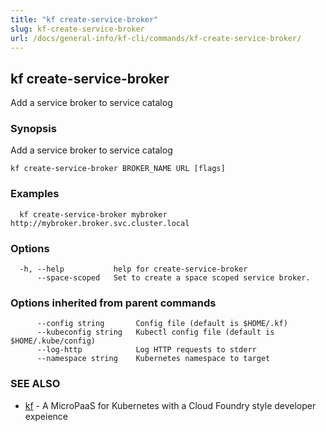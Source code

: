 ```yaml
---
title: "kf create-service-broker"
slug: kf-create-service-broker
url: /docs/general-info/kf-cli/commands/kf-create-service-broker/
---
```

## kf create-service-broker

Add a service broker to service catalog

### Synopsis

Add a service broker to service catalog

```
kf create-service-broker BROKER_NAME URL [flags]
```

### Examples

```
  kf create-service-broker mybroker http://mybroker.broker.svc.cluster.local
```

### Options

```
  -h, --help           help for create-service-broker
      --space-scoped   Set to create a space scoped service broker.
```

### Options inherited from parent commands

```
      --config string       Config file (default is $HOME/.kf)
      --kubeconfig string   Kubectl config file (default is $HOME/.kube/config)
      --log-http            Log HTTP requests to stderr
      --namespace string    Kubernetes namespace to target
```

### SEE ALSO

* [kf](/docs/general-info/kf-cli/commands/kf/)	 - A MicroPaaS for Kubernetes with a Cloud Foundry style developer expeience

